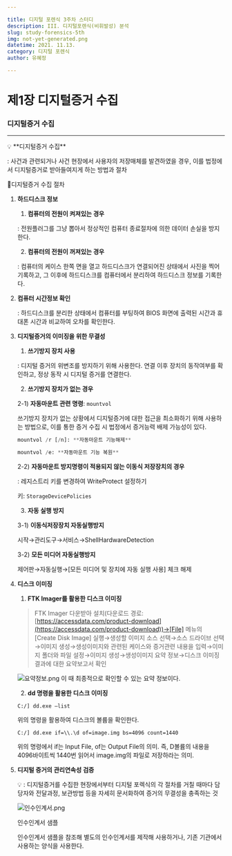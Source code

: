 ```yaml
---

title: 디지털 포렌식 3주차 스터디
description: III. 디지털포렌식(비휘발성) 분석
slug: study-forensics-5th
img: not-yet-generated.png
datetime: 2021. 11.13.
category: 디지털 포렌식
author: 유혜정

---
```


# 제1장 디지털증거 수집


### 디지털증거 수집

---

<aside>
💡 **디지털증거 수집**

: 사건과 관련되거나 사건 현장에서 사용자의 저장매체를 발견하였을 경우, 이를 법정에서 디지털증거로 받아들여지게 하는 방법과 절차

</aside>

📍디지털증거 수집 절차

1. **하드디스크 정보**
    
    1) **컴퓨터의 전원이 켜져있는 경우**
    
    : 전원플러그를 그냥 뽑아서 정상적인 컴퓨터 종료절차에 의한 데이터 손실을 방지한다.
    
    2) **컴퓨터의 전원이 꺼져있는 경우**
    
    : 컴퓨터의 케이스 한쪽 면을 열고 하드디스크가 연결되어진 상태에서 사진을 찍어 기록하고, 그 이후에 하드디스크를 컴퓨터에서 분리하여 하드디스크 정보를 기록한다.
    
2. **컴퓨터 시간정보 확인**
    
    : 하드디스크를 분리한 상태에서 컴퓨터를 부팅하여 BIOS 화면에 출력된 시간과 휴대폰 시간과 비교하여 오차를 확인한다.
    
3. **디지털증거의 이미징을 위한 무결성**
    
    1) **쓰기방지 장치 사용**
    
    : 디지털 증거의 위변조를 방지하기 위해 사용한다. 연결 이후 장치의 동작여부를 확인하고, 정상 동작 시 디지털 증거를 연결한다.
    
    2) **쓰기방지 장치가 없는 경우**
    
    2-1) **자동마운트 관련 명령**: `mountvol`
    
    쓰기방지 장치가 없는 상황에서 디지털증거에 대한 접근을 최소화하기 위해 사용하는 방법으로, 이를 통한 증거 수집 시 법정에서 증거능력 배제 가능성이 있다.
    
    ```python
    mountvol /r [/n]: **자동마운트 기능해제**
    ```
    
    ```python
    mountvol /e: **자동마운트 기능 복원**
    ```
    
    2-2) **자동마운트 방지명령이 적용되지 않는 이동식 저장장치의 경우**
    
    : 레지스트리 키를 변경하여 WriteProtect 설정하기
    
    키: `StorageDevicePolicies`
    
    3) **자동 실행 방지**
    
    3-1) **이동식저장장치 자동실행방지**
    
    시작→관리도구→서비스→ShellHardwareDetection 
    
    3-2) **모든 미디어 자동실행방지**
    
    제어판→자동실행→[모든 미디어 및 장치에 자동 실행 사용] 체크 해제
    
4. **디스크 이미징**
    
    1) **FTK Imager를 활용한 디스크 이미징**
    
    > FTK Imager 다운받아 설치(다운로드 경로: [https://accessdata.com/product-download](https://accessdata.com/product-download))→[File] 메뉴의 [Create Disk Image] 실행→생성할 이미지 소스 선택→소스 드라이브 선택→이미지 생성→생성이미지와 관련된 케이스와 증거관련 내용을 입력→이미지 폴더와 파일 설정→이미지 생성→생성이미지 요약 정보→디스크 이미징 결과에 대한 요약보고서 확인
    > 
    
    ![요약정보.png](/study-forensics-5th/요약정보.png)
    이 때 최종적으로 확인할 수 있는 요약 정보이다.
    
    2) **dd 명령을 활용한 디스크 이미징**
    
    `C:/] dd.exe —list`
    
    위의 명령을 활용하여 디스크의 볼륨을 확인한다.
    
    `C:/] dd.exe if=\\.\d of=image.img bs=4096 count=1440`
    
    위의 명령에서 if는 Input File, of는 Output File의 의미. 즉, D볼륨의 내용을 4096바이트씩 1440번 읽어서 image.img의 파일로 저장하라는 의미.
    
5. **디지털 증거의 관리연속성 검증**
    
    <aside>
    💡 : 디지털증거를 수집한 현장에서부터 디지털 포렉식의 각 절차를 거칠 때마다 담당자와 전달과정, 보관방법 등을 자세히 문서화하여 증거의 무결성을 충족하는 것
    
    </aside>
    
    ![인수인계서.png](/study-forensics-5th/인수인계서.png)
    
    인수인계서 샘플
    
    인수인계서 샘플을 참조해 별도의 인수인계서를 제작해 사용하거나, 기존 기관에서 사용하는 양식을 사용한다.

